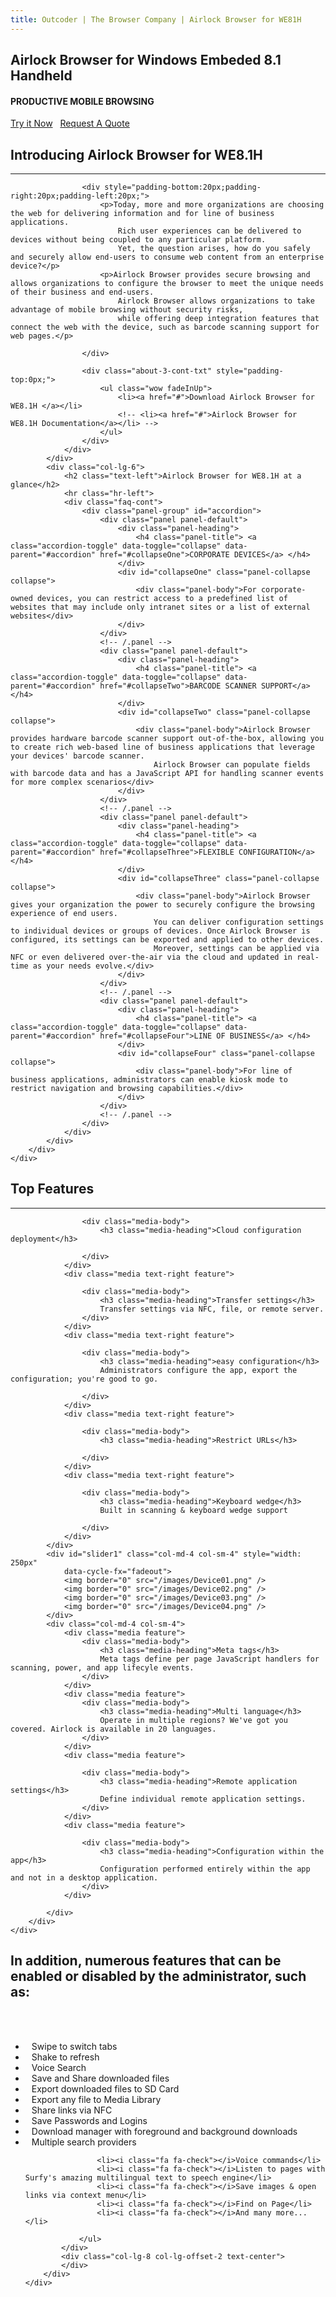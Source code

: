 ```yaml
---
title: Outcoder | The Browser Company | Airlock Browser for WE81H
---
```


<section id="banner-3" class="section-padding" style="background:url(/images/airlock-we81-bg.png) no-repeat 0 0; background-position:center; background-attachment:fixed;  background-size: cover;
								}">
	<div class="container">
		<div class="row">
			<div class="col-lg-8 col-lg-offset-2">
				<div class="banner-2-cont">
					<h1 class="wow fadeInUp text-center">Airlock Browser for Windows Embeded 8.1 Handheld</h1>
					<h4 class="wow fadeInUp text-center hidden-xs">PRODUCTIVE MOBILE BROWSING</h4>
					<div class="text-center hidden-xs"><a href="#" class="btn btn-black btn-xl">Try it Now</a> &nbsp; <a href="#" class="btn btn-default btn-xl">Request A Quote</a></div>
				</div>
			</div>
		</div>
	</div>
</section>


<section id="faq-team" class="section-padding">
	<div class="container">
		<div class="row">
			<div class="col-lg-6">
				<h2 class="text-left">Introducing Airlock Browser for WE8.1H</h2>
				<hr class="hr-left">
				<div class="row">
		  
					<div style="padding-bottom:20px;padding-right:20px;padding-left:20px;"> 
						<p>Today, more and more organizations are choosing the web for delivering information and for line of business applications. 
							Rich user experiences can be delivered to devices without being coupled to any particular platform. 
							Yet, the question arises, how do you safely and securely allow end-users to consume web content from an enterprise device?</p>
						<p>Airlock Browser provides secure browsing and allows organizations to configure the browser to meet the unique needs of their business and end-users. 
							Airlock Browser allows organizations to take advantage of mobile browsing without security risks, 
							while offering deep integration features that connect the web with the device, such as barcode scanning support for web pages.</p>
			  
					</div>
		 
					<div class="about-3-cont-txt" style="padding-top:0px;">
						<ul class="wow fadeInUp">
							<li><a href="#">Download Airlock Browser for WE8.1H </a></li>
							<!-- <li><a href="#">Airlock Browser for WE8.1H Documentation</a></li> -->
						</ul>
					</div>
				</div>
			</div>
			<div class="col-lg-6">
				<h2 class="text-left">Airlock Browser for WE8.1H at a glance</h2>
				<hr class="hr-left">
				<div class="faq-cont">
					<div class="panel-group" id="accordion">
						<div class="panel panel-default">
							<div class="panel-heading">
								<h4 class="panel-title"> <a class="accordion-toggle" data-toggle="collapse" data-parent="#accordion" href="#collapseOne">CORPORATE DEVICES</a> </h4>
							</div>
							<div id="collapseOne" class="panel-collapse collapse">
								<div class="panel-body">For corporate-owned devices, you can restrict access to a predefined list of websites that may include only intranet sites or a list of external websites</div>
							</div>
						</div>
						<!-- /.panel -->
						<div class="panel panel-default">
							<div class="panel-heading">
								<h4 class="panel-title"> <a class="accordion-toggle" data-toggle="collapse" data-parent="#accordion" href="#collapseTwo">BARCODE SCANNER SUPPORT</a> </h4>
							</div>
							<div id="collapseTwo" class="panel-collapse collapse">
								<div class="panel-body">Airlock Browser provides hardware barcode scanner support out-of-the-box, allowing you to create rich web-based line of business applications that leverage your devices' barcode scanner. 
									Airlock Browser can populate fields with barcode data and has a JavaScript API for handling scanner events for more complex scenarios</div>
							</div>
						</div>
						<!-- /.panel -->
						<div class="panel panel-default">
							<div class="panel-heading">
								<h4 class="panel-title"> <a class="accordion-toggle" data-toggle="collapse" data-parent="#accordion" href="#collapseThree">FLEXIBLE CONFIGURATION</a> </h4>
							</div>
							<div id="collapseThree" class="panel-collapse collapse">
								<div class="panel-body">Airlock Browser gives your organization the power to securely configure the browsing experience of end users. 
									You can deliver configuration settings to individual devices or groups of devices. Once Airlock Browser is configured, its settings can be exported and applied to other devices. 
									Moreover, settings can be applied via NFC or even delivered over-the-air via the cloud and updated in real-time as your needs evolve.</div>
							</div>
						</div>
						<!-- /.panel -->
						<div class="panel panel-default">
							<div class="panel-heading">
								<h4 class="panel-title"> <a class="accordion-toggle" data-toggle="collapse" data-parent="#accordion" href="#collapseFour">LINE OF BUSINESS</a> </h4>
							</div>
							<div id="collapseFour" class="panel-collapse collapse">
								<div class="panel-body">For line of business applications, administrators can enable kiosk mode to restrict navigation and browsing capabilities.</div>
							</div>
						</div>
						<!-- /.panel --> 
					</div>
				</div>
			</div>
		</div>
	</div>
</section>

<section id="services-1" class="section-padding-ash">
	<div class="container">
		<h2 class="text-center">Top Features</h2>
		<div class="text-center">
			<hr class="hr-center">
		</div>             
		<div class="row">
			<style>
				.media-heading { font-size: 24px; }
			</style>
			<div class="col-md-4 col-sm-4">
				<div class="media text-right feature">

					<div class="media-body">
						<h3 class="media-heading">Cloud configuration deployment</h3>
							   
					</div>
				</div>
				<div class="media text-right feature">

					<div class="media-body">
						<h3 class="media-heading">Transfer settings</h3>
						Transfer settings via NFC, file, or remote server.
					</div>
				</div>
				<div class="media text-right feature">

					<div class="media-body">
						<h3 class="media-heading">easy configuration</h3>
						Administrators configure the app, export the configuration; you're good to go.
								
					</div>
				</div>
				<div class="media text-right feature">
	
					<div class="media-body">
						<h3 class="media-heading">Restrict URLs</h3>
							   
					</div>
				</div>
				<div class="media text-right feature">

					<div class="media-body">
						<h3 class="media-heading">Keyboard wedge</h3>
						Built in scanning & keyboard wedge support
								
					</div>
				</div>
			</div>
			<div id="slider1" class="col-md-4 col-sm-4" style="width: 250px" 
				data-cycle-fx="fadeout">
				<img border="0" src="/images/Device01.png" />
				<img border="0" src="/images/Device02.png" />
				<img border="0" src="/images/Device03.png" />
				<img border="0" src="/images/Device04.png" />
			</div>
			<div class="col-md-4 col-sm-4">
				<div class="media feature">
					<div class="media-body">
						<h3 class="media-heading">Meta tags</h3>
						Meta tags define per page JavaScript handlers for scanning, power, and app lifecyle events.
					</div>
				</div>
				<div class="media feature">
					<div class="media-body">
						<h3 class="media-heading">Multi language</h3>
						Operate in multiple regions? We've got you covered. Airlock is available in 20 languages.
					</div>
				</div>
				<div class="media feature">

					<div class="media-body">
						<h3 class="media-heading">Remote application settings</h3>
						Define individual remote application settings.
					</div>
				</div>
				<div class="media feature">

					<div class="media-body">
						<h3 class="media-heading">Configuration within the app</h3>
						Configuration performed entirely within the app and not in a desktop application.
					</div>
				</div>

			</div>
		</div>
	</div>
</section>
	
	
<!-- About Section -->
<section class="section-padding">
	<div class="container">
		<div class="row">
			<div class="col-lg-12 text-center">
				<h2>In addition, numerous features that can be enabled or disabled by the administrator, such as:</h2>
				<br/><br/>
			</div>
		</div>
		<div class="row">
			<div class="col-lg-4 col-lg-offset-2">
				<style>
					i.fa.fa-check { margin-right: 10px }
				</style>
				<ul class="feature-list list-unstyled">
					<li><i class="fa fa-check"></i>Swipe to switch tabs</li>
					<li><i class="fa fa-check"></i>Shake to refresh</li>
					<li><i class="fa fa-check"></i>Voice Search</li>
					<li><i class="fa fa-check"></i>Save and Share downloaded files</li>
					<li><i class="fa fa-check"></i>Export downloaded files to SD Card</li>
					<li><i class="fa fa-check"></i>Export any file to Media Library</li>
					<li><i class="fa fa-check"></i>Share links via NFC</li>
					<li><i class="fa fa-check"></i>Save Passwords and Logins</li>
					<li><i class="fa fa-check"></i>Download manager with foreground and background downloads</li>
					<li><i class="fa fa-check"></i>Multiple search providers</li>
				</ul>
			</div>
			<div class="col-lg-4">
				<ul class="feature-list list-unstyled">

					<li><i class="fa fa-check"></i>Voice commands</li>
					<li><i class="fa fa-check"></i>Listen to pages with Surfy's amazing multilingual text to speech engine</li>
					<li><i class="fa fa-check"></i>Save images & open links via context menu</li>
					<li><i class="fa fa-check"></i>Find on Page</li>
					<li><i class="fa fa-check"></i>And many more...</li>
			
				</ul>            
			</div>
			<div class="col-lg-8 col-lg-offset-2 text-center">
			</div>
		</div>
	</div>
</section>

<script src="/js/jquery.cycle2.js"></script>
<script>
	$(document).ready(function ()
		{
			var slider = $('#slider1');
			slider.cycle();
		});
</script>
	
  
